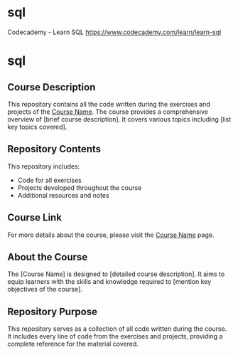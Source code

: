 # sql
Codecademy - Learn SQL https://www.codecademy.com/learn/learn-sql


# sql

## Course Description

This repository contains all the code written during the exercises and projects of the [Course Name](link-to-course-page). The course provides a comprehensive overview of [brief course description]. It covers various topics including [list key topics covered].

## Repository Contents

This repository includes:

- Code for all exercises
- Projects developed throughout the course
- Additional resources and notes

## Course Link

For more details about the course, please visit the [Course Name](link-to-course-page) page.

## About the Course

The [Course Name] is designed to [detailed course description]. It aims to equip learners with the skills and knowledge required to [mention key objectives of the course].

## Repository Purpose

This repository serves as a collection of all code written during the course. It includes every line of code from the exercises and projects, providing a complete reference for the material covered.
